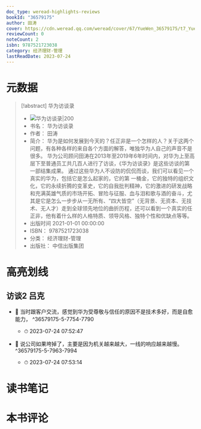 ```yaml
---
doc_type: weread-highlights-reviews
bookId: "36579175"
author: 田涛
cover: https://cdn.weread.qq.com/weread/cover/67/YueWen_36579175/t7_YueWen_36579175.jpg
reviewCount: 0
noteCount: 2
isbn: 9787521723038
category: 经济理财-管理
lastReadDate: 2023-07-24
---
```

# 元数据
> [!abstract] 华为访谈录
> - ![ 华为访谈录|200](https://cdn.weread.qq.com/weread/cover/67/YueWen_36579175/t7_YueWen_36579175.jpg)
> - 书名： 华为访谈录
> - 作者： 田涛
> - 简介： 华为是如何发展到今天的？任正非是一个怎样的人？关于这两个问题，有各种各样的来自各个方面的解答，唯独华为人自己的声音不是很多。 华为公司顾问田涛在2013年至2019年6年时间内，对华为上至高层下至普通员工共几百人进行了访谈，《华为访谈录》是这些访谈的第 一部结集成果。 通过这些华为人不设防的侃侃而谈，我们可以看见一个真实的华为，包括它是怎么起家的，它的第 一桶金，它的独特的组织文化，它的永续折腾的变革史，它的自我批判精神，它的激进的研发战略和充满英雄气质的市场开拓、冒险与征服、血与泪和歌与酒的奋斗，尤其是它是怎么一步步从一无所有、“四大皆空”（无背景、无资本、无技术、无人才）走到全球领先地位的曲折历程，还可以看到一个真实的任正非，他有着什么样的人格特质、领导风格、独特个性和优缺点等等。
> - 出版时间 2021-01-01 00:00:00
> - ISBN： 9787521723038
> - 分类： 经济理财-管理
> - 出版社： 中信出版集团

# 高亮划线

## 访谈2 吕克


- 📌 当时跟客户交流，感觉到华为受尊敬与信任的原因不是技术多好，而是自愈能力， ^36579175-5-7754-7790
    - ⏱ 2023-07-24 07:52:47 

- 📌 说公司如果垮掉了，主要是因为机关越来越大，一线的响应越来越慢。 ^36579175-5-7963-7994
    - ⏱ 2023-07-24 07:53:14 
# 读书笔记

# 本书评论
